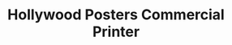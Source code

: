 ---
title: "Hollywood Posters Commercial Printer"
url: /denver/hollywood-posters-commercial-printer/
shop: Kopieren
---